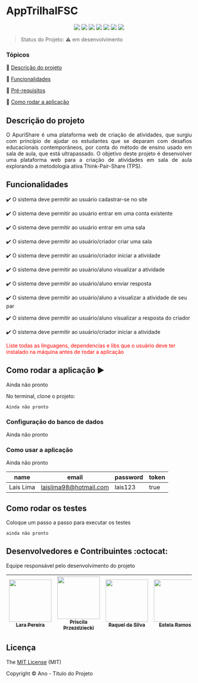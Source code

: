 <h1>AppTrilhaIFSC</h1>

<p align="center">
  <img src="https://img.shields.io/badge/PHP-777BB4?style=for-the-badge&logo=php&logoColor=white"/>
  <img src="https://img.shields.io/badge/MySQL-005C84?style=for-the-badge&logo=mysql&logoColor=white"/>
  <img src="https://img.shields.io/badge/Figma-F24E1E?style=for-the-badge&logo=figma&logoColor=white"/>
  <img src="https://img.shields.io/badge/VSCode-0078D4?style=for-the-badge&logo=visual%20studio%20code&logoColor=white"/>
  <img src="https://img.shields.io/badge/HTML5-E34F26?style=for-the-badge&logo=html5&logoColor=white"/>
  <img src="https://img.shields.io/badge/CSS3-1572B6?style=for-the-badge&logo=css3&logoColor=white"/>
  <img src="https://img.shields.io/badge/Bootstrap-563D7C?style=for-the-badge&logo=bootstrap&logoColor=white"/>

</p>

> Status do Projeto: :warning: em desenvolvimento

### Tópicos 

:small_blue_diamond: [Descrição do projeto](#descrição-do-projeto)

:small_blue_diamond: [Funcionalidades](#funcionalidades)

:small_blue_diamond: [Pré-requisitos](#pré-requisitos-books)

:small_blue_diamond: [Como rodar a aplicação](#como-rodar-a-aplicação-arrow_forward)

## Descrição do projeto 

<p align="justify">
  O ApuriShare é uma plataforma web de criação de atividades, que surgiu com princípio de ajudar os estudantes que se deparam com desafios educacionais contemporâneos, por conta do método de ensino usado em sala de aula, que está ultrapassado. O objetivo deste projeto é desenvolver uma plataforma web para a criação de atividades em sala de aula explorando a metodologia ativa Think-Pair-Share (TPS).
</p>

## Funcionalidades

:heavy_check_mark: O sistema deve permitir ao usuário cadastrar-se no site  

:heavy_check_mark: O sistema deve permitir ao usuário entrar em uma conta existente  

:heavy_check_mark: O sistema deve permitir ao usuário entrar em uma sala  

:heavy_check_mark: O sistema  deve permitir ao usuário/criador criar uma sala

:heavy_check_mark: O sistema deve permitir ao usuário/criador iniciar a atividade

:heavy_check_mark: O sistema deve permitir ao usuário/aluno visualizar a atividade

:heavy_check_mark: O sistema deve permitir ao usuário/aluno enviar resposta

:heavy_check_mark: O sistema deve permitir ao usuário/aluno a visualizar a atividade de seu par

:heavy_check_mark: O sistema deve permitir ao usuário/aluno visualizar a resposta do criador

:heavy_check_mark: O sistema deve permitir ao usuário/criador iniciar a atividade 



<span style="color: red;">Liste todas as linguagens, dependencias e libs que o usuário deve ter instalado na máquina antes de rodar a aplicação</span>

## Como rodar a aplicação :arrow_forward:
Ainda não pronto

No terminal, clone o projeto: 

```
Ainda não pronto
```

### Configuração do banco de dados

Ainda não pronto


### Como usar a aplicação

Ainda não pronto

|name|email|password|token|
| -------- |-------- |-------- |-------- |
|Lais Lima|laislima98@hotmail.com|lais123|true|

## Como rodar os testes

Coloque um passo a passo para executar os testes

```
ainda não pronto
```

## Desenvolvedores e Contribuintes :octocat:

Equipe responsável pelo desenvolvimento do projeto

| [<img src="./img/lara.png" width=115><br><sub>Lara Pereira</sub>](https://github.com/Diana-ops) |  [<img src="https://avatars2.githubusercontent.com/u/46378210?s=400&u=071f7791bb03f8e102d835bdb9c2f0d3d24e8a34&v=4" width=115><br><sub>Priscila Przezdziecki</sub>](https://github.com/Diana-ops) |  [<img src="https://avatars2.githubusercontent.com/u/46378210?s=400&u=071f7791bb03f8e102d835bdb9c2f0d3d24e8a34&v=4" width=115><br><sub>Raquel da Silva</sub>](https://github.com/Diana-ops) | [<img src="./ApuriShare-doc/img/estela.jpeg" width=115><br><sub>Estela Ramos</sub>](https://github.com/Diana-ops) | [<img src="./ApuriShare-doc/img/davi.jpeg" width=115><br><sub>Davi Bernardo</sub>](https://github.com/Diana-ops) |
| :---: | :---: | :---: | :---:| :---:

## Licença 

The [MIT License]() (MIT)

Copyright :copyright: Ano - Titulo do Projeto
